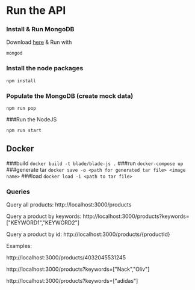 # Run the API

### Install & Run MongoDB
Download [here](https://docs.mongodb.com/manual/installation/) & Run with

`mongod`


### Install the node packages

`npm install`


### Populate the MongoDB (create mock data)

`npm run pop`


###Run the NodeJS

`npm run start`


## Docker

###build
`docker build -t blade/blade-js .`
###run
`docker-compose up`
###generate tar
`docker save -o <path for generated tar file> <image name>`
###load
`docker load -i <path to tar file>`



### Queries

Query all products: http://localhost:3000/products

Query a product by keywords: http://localhost:3000/products?keywords=["KEYWORD1","KEYWORD2"]

Query a product by id: http://localhost:3000/products/{productId}

Examples: 

http://localhost:3000/products/4032045531245

http://localhost:3000/products?keywords=["Nack","Oliv"]

http://localhost:3000/products?keywords=["adidas"]
